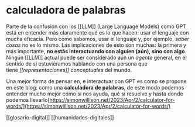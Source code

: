 # calculadora de palabras
Parte de la confusión con los [[LLM]] (Large Language Models) como GPT está en entender más claramente qué es lo que hacen: usar el lenguaje con mucha eficacia. Pero como sabemos, usar el lenguaje y, por ejemplo, _saber cosas_ no es lo mismo. Las implicaciones de esto son muchas: la primera y más importante, **no estás interactuando con alguien (aún), sino con algo**. Ningún [[LLM]] actual puede ser considerado aún un _agente_ general, en el sentido de si estuviéramos hablando con una persona que tiene *[[representaciones]] conceptuales* del mundo.

Una mejor forma de pensar en, e interactuar con GPT es como se propone en este blog: como una **calculadora de palabras**, de este modo podemos entender mucho mejor cómo sí nos ayuda, qué sí resuelve y hasta donde podemos llevarlo[https://simonwillison.net/2023/Apr/2/calculator-for-words/](https://simonwillison.net/2023/Apr/2/calculator-for-words/)

[[glosario-digital]] [[humanidades-digitales]]
